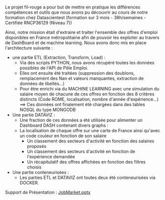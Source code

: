 Le projet fil-rouge a pour but de mettre en pratique les différences compétences et outils que nous avons pu découvrir au cours de notre formation chez Datascientest (formation sur 3 mois - 38h/semaines - Certifiée RNCP36129 (Niveau 7))

Ainsi, notre mission était d'extraire et traiter l'ensemble des offres d'emploi disponibles en France métropolitaine afin de pouvoir les exploiter au travers de DashBoard et de machine learning.
Nous avons donc mis en place l'architecture suivante :
- une partie ETL (Extraction, Transform, Load) :
    - Via des scripts PYTHON, nous avons récupéré toutes les données possibles de l'API de Pôle Emploi.
    - Elles ont ensuite été traitées (suppression des doublons, remplacement des Nan et valeurs manquantes, extraction de données de libellés...)
    - Pour être enrichi via du MACHINE LEARNING avec une simulation du salaire moyen de chacune de ces offres en fonction des 8 critères distincts (Code ROME, localisation, nombre d'année d'expérience...)
    ==> Ces données ont finalement été chargées dans des tables NOSQL du type MONGODB
- Une partie DATAVIZ :
    -  Une fraction de ces données a été utilisée pour alimenter un Dashboard DASH contenant divers graphs :
	- La localisation de chaque offre sur une carte de France ainsi qu'avec un code couleur en fonction de son salaire
    	- Un classement des secteurs d'activité en fonction des salaires proposés
    	- Un classement des secteurs d'activité en fonction de l'expérience demandée
    	- Un récapitulatif des offres affichées en fonction des filtres choisis
- Une partie conteneurisées :
   - Les parties ETL et DATAVIZ ont toutes deux été conteneurisées via DOCKER.

Support de Présentation : [JobMarket.pptx](https://github.com/JYM1987/projet_fil_rouge/files/13677202/JobMarket.pptx)

